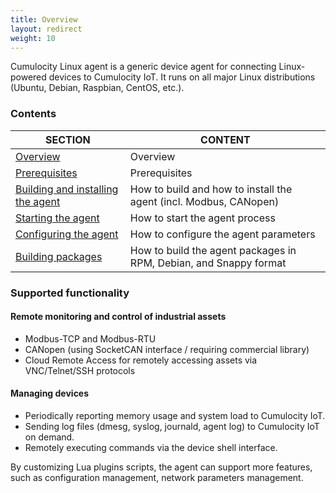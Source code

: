 ```yaml
---
title: Overview
layout: redirect
weight: 10
---
```

Cumulocity Linux agent is a generic device agent for connecting Linux-powered devices to Cumulocity IoT. It runs on all major Linux distributions (Ubuntu, Debian, Raspbian, CentOS, etc.).

### Contents
SECTION  | CONTENT
--|--
[Overview](#overview)  | Overview  |  
[Prerequisites](#prerequisites)  | Prerequisites
[Building and installing the agent](#building-installing-agent)  |  How to build and how to install the agent (incl. Modbus, CANopen)
[Starting the agent](#starting-agent)  | How to start the agent process
[Configuring the agent](#configuring-agent)  | How to configure the agent parameters
[Building packages](#packages)  | How to build the agent packages in RPM, Debian, and Snappy format |  

### Supported functionality
#### Remote monitoring and control of industrial assets
- Modbus-TCP and Modbus-RTU
- CANopen (using SocketCAN interface / requiring commercial library)
- Cloud Remote Access for remotely accessing assets via VNC/Telnet/SSH protocols

#### Managing devices
- Periodically reporting memory usage and system load to Cumulocity IoT.
- Sending log files (dmesg, syslog, journald, agent log) to Cumulocity IoT on demand.
- Remotely executing commands via the device shell interface.

By customizing Lua plugins scripts, the agent can support more features, such as configuration management, network parameters management.
